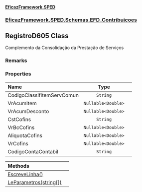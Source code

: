 #### [EficazFramework.SPED](EficazFrameworkSPED.md 'EficazFramework SPED')
### [EficazFramework.SPED.Schemas.EFD_Contribuicoes](EficazFramework.SPED.Schemas.EFD_Contribuicoes.md 'EficazFramework.SPED.Schemas.EFD_Contribuicoes')

## RegistroD605 Class

Complemento da Consolidação da Prestação de Serviços

### Remarks
### Properties

| Name | Type | |
| :--- | :---: | :--- |
| CodigoClassifItemServComun | `String` |  |
| VrAcumItem | `Nullable<Double>` |  |
| VrAcumDesconto | `Nullable<Double>` |  |
| CstCofins | `String` |  |
| VrBcCofins | `Nullable<Double>` |  |
| AliquotaCofins | `Nullable<Double>` |  |
| VrCofins | `Nullable<Double>` |  |
| CodigoContaContabil | `String` |  |

| Methods | |
| :--- | :--- |
| [EscreveLinha()](EficazFramework.SPED.Schemas.EFD_Contribuicoes/RegistroD605/EscreveLinha().md 'EficazFramework.SPED.Schemas.EFD_Contribuicoes.RegistroD605.EscreveLinha()') | |
| [LeParametros(string[])](EficazFramework.SPED.Schemas.EFD_Contribuicoes/RegistroD605/LeParametros(string[]).md 'EficazFramework.SPED.Schemas.EFD_Contribuicoes.RegistroD605.LeParametros(string[])') | |
